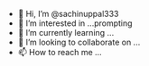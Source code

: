 - 👋 Hi, I’m @sachinuppal333
- 👀 I’m interested in ...prompting
- 🌱 I’m currently learning ...
- 💞️ I’m looking to collaborate on ...
- 📫 How to reach me ...

<!---
sachinuppal333/sachinuppal333 is a ✨ special ✨ repository because its `README.md` (this file) appears on your GitHub profile.
You can click the Preview link to take a look at your changes.
--->
